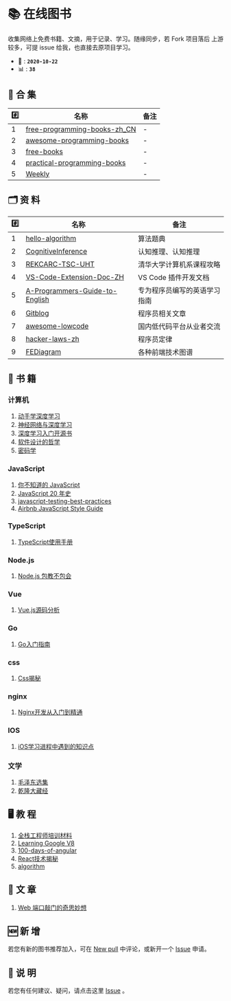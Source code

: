 # 📚 在线图书

收集网络上免费书籍、文摘，用于记录、学习。随缘同步，若 Fork 项目落后 上游 较多，可提 issue 给我，也直接去原项目学习。

- 📆 : **`2020-10-22`**
- 📊 : **`38`**

## 📒 合 集

| #️⃣   | 名称                                  | 备注 |
| --- | ------------------------------------- | ---- |
| 1   | [free-programming-books-zh_CN][all01] | -    |
| 2   | [awesome-programming-books][all02]    | -    |
| 3   | [free-books][all03]                   | -    |
| 4   | [practical-programming-books][all04]  | -    |
| 5   | [Weekly][all05]                       | -    |

## 🗂 资 料

| #️⃣   | 名称                                   | 备注                         |
| --- | -------------------------------------- | ---------------------------- |
| 1   | [hello-algorithm][zl01]                | 算法题典                     |
| 2   | [CognitiveInference][zl02]             | 认知推理、认知推理           |
| 3   | [REKCARC-TSC-UHT][zl03]                | 清华大学计算机系课程攻略     |
| 4   | [VS-Code-Extension-Doc-ZH][zl04]       | VS Code 插件开发文档         |
| 5   | [A-Programmers-Guide-to-English][zl05] | 专为程序员编写的英语学习指南 |
| 6   | [Gitblog][zl06]                        | 程序员相关文章               |
| 7   | [awesome-lowcode][zl07]                | 国内低代码平台从业者交流     |
| 8   | [hacker-laws-zh][zl08]                 | 程序员定律                   |
| 9   | [FEDiagram][zl09]                      | 各种前端技术图谱             |

## 📃 书 籍

### 计算机
1. [动手学深度学习][com01]
2. [神经网络与深度学习][com02]
3. [深度学习入门开源书][com03]
4. [软件设计的哲学][com04]
5. [密码学][com05]

### JavaScript
1. [你不知道的 JavaScript][js01]
2. [JavaScript 20 年史][js02]
3. [javascript-testing-best-practices][js03]
4. [Airbnb JavaScript Style Guide][js04]

### TypeScript
1. [TypeScript使用手册][ts01]

### Node.js
1. [Node.js 包教不包会][node01]

### Vue
1. [Vue.js源码分析][vue01]

### Go
1. [Go入门指南][go01]

### css
1. [Css揭秘][css01]

### nginx
1. [Nginx开发从入门到精通][ngx01]

### IOS
1. [iOS学习进程中遇到的知识点][ios01]

### 文学
1. [毛泽东选集][wx01]
2. [乾隆大藏经][wx02]

## 🖥 教 程
1. [全栈工程师培训材料][jc01]
2. [Learning Google V8][jc02]
3. [100-days-of-angular][jc03]
4. [React技术揭秘][jc04]
5. [algorithm][jc05]

## 📖 文 章
1. [Web 端口敲门的奇思妙想](https://github.com/online-books/js-port-knocking)

## 🆕 新 增

若您有新的图书推荐加入，可在 [New pull](https://github.com/online-books/contents/issues/1) 中评论，或新开一个 [Issue](https://github.com/online-books/contents/issues/new) 申请。

## 💭 说 明

若您有任何建议、疑问，请点击这里 [Issue](https://github.com/online-books/contents/issues) 。


<!-- 合集 5 -->
[all01]:https://github.com/online-books/free-programming-books-zh_CN
[all02]:https://github.com/online-books/awesome-programming-books

[all03]:https://github.com/online-books/free-books
[all04]:https://github.com/online-books/practical-programming-books
[all05]:https://github.com/online-books/weekly

<!-- 资料 5 --> 
[zl01]:https://github.com/online-books/hello-algorithm
[zl02]:https://github.com/online-books/CognitiveInference
[zl03]:https://github.com/online-books/REKCARC-TSC-UHT
[zl04]:https://github.com/online-books/VS-Code-Extension-Doc-ZH
[zl05]:https://github.com/online-books/A-Programmers-Guide-to-English
[zl06]:https://github.com/online-books/gitblog
[zl07]:https://github.com/online-books/awesome-lowcode
[zl08]:https://github.com/online-books/hacker-laws-zh
[zl09]:https://github.com/online-books/FEDiagram

<!-- 书籍 10 -->
[com01]:https://github.com/online-books/d2l-zh
[com02]:https://github.com/online-books/nndl.github.io
[com03]:https://github.com/online-books/Deep-Learning-with-TensorFlow-book
[com04]:https://github.com/online-books/A-Philosophy-of-Software-Design-zh
[com05]:https://github.com/online-books/cryptography

[js01]:https://github.com/online-books/You-Dont-Know-JS
[js02]:https://github.com/online-books/jshistory-cn
[js03]:https://github.com/online-books/javascript-testing-best-practices
[js04]:https://github.com/online-books/javascript-style-guide

[ts01]:https://github.com/online-books/TypeScript

[node01]:https://github.com/online-books/node-lessons

[go01]:https://github.com/online-books/the-way-to-go_ZH_CN

[ngx01]:https://github.com/online-books/nginx-book

[vue01]:https://github.com/online-books/learnVue

[css01]:https://github.com/online-books/CSS-Secrets

[ios01]:https://github.com/online-books/tips

[wx01]:https://github.com/online-books/MaoZeDongAnthology
[wx02]:https://github.com/online-books/BuddhistScriptures2

<!-- 教程 5 -->
[jc01]:https://github.com/online-books/jstraining
[jc02]:https://github.com/online-books/learning-v8
[jc03]:https://github.com/online-books/100-days-of-angular
[jc04]:https://github.com/online-books/just-react
[jc05]:https://github.com/online-books/fucking-algorithm
